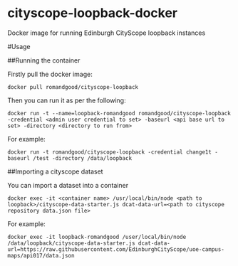 # cityscope-loopback-docker
Docker image for running Edinburgh CityScope loopback instances

#Usage

##Running the container

Firstly pull the docker image:
```
docker pull romandgood/cityscope-loopback
```

Then you can run it as per the following:
```
docker run -t --name=loopback-romandgood romandgood/cityscope-loopback -credential <admin user credential to set> -baseurl <api base url to set> -directory <directory to run from>
```

For example:
```
docker run -t romandgood/cityscope-loopback -credential change1t -baseurl /test -directory /data/loopback
```

##Importing a cityscope dataset

You can import a dataset into a container

```
docker exec -it <container name> /usr/local/bin/node <path to loopback>/cityscope-data-starter.js dcat-data-url=<path to cityscope repository data.json file>
```

For example:

```
docker exec -it loopback-romandgood /user/local/bin/node /data/loopback/cityscope-data-starter.js dcat-data-url=https://raw.githubusercontent.com/EdinburghCityScope/uoe-campus-maps/api017/data.json
```
